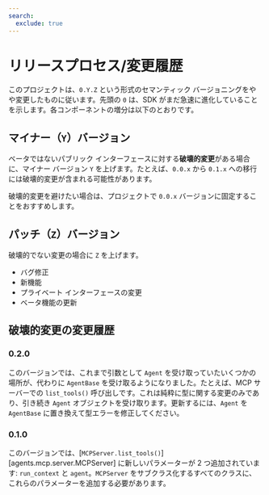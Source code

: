 ```yaml
---
search:
  exclude: true
---
```

# リリースプロセス/変更履歴

このプロジェクトは、`0.Y.Z` という形式のセマンティック バージョニングをやや変更したものに従います。先頭の `0` は、SDK がまだ急速に進化していることを示します。各コンポーネントの増分は以下のとおりです。

## マイナー（`Y`）バージョン

ベータではないパブリック インターフェースに対する**破壊的変更**がある場合に、マイナー バージョン `Y` を上げます。たとえば、`0.0.x` から `0.1.x` への移行には破壊的変更が含まれる可能性があります。

破壊的変更を避けたい場合は、プロジェクトで `0.0.x` バージョンに固定することをおすすめします。

## パッチ（`Z`）バージョン

破壊的でない変更の場合に `Z` を上げます。

-   バグ修正
-   新機能
-   プライベート インターフェースの変更
-   ベータ機能の更新

## 破壊的変更の変更履歴

### 0.2.0

このバージョンでは、これまで引数として `Agent` を受け取っていたいくつかの場所が、代わりに `AgentBase` を受け取るようになりました。たとえば、MCP サーバーでの `list_tools()` 呼び出しです。これは純粋に型に関する変更のみであり、引き続き `Agent` オブジェクトを受け取ります。更新するには、`Agent` を `AgentBase` に置き換えて型エラーを修正してください。

### 0.1.0

このバージョンでは、[`MCPServer.list_tools()`][agents.mcp.server.MCPServer] に新しいパラメーターが 2 つ追加されています: `run_context` と `agent`。`MCPServer` をサブクラス化するすべてのクラスに、これらのパラメーターを追加する必要があります。